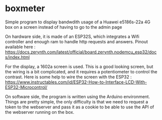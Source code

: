 # boxmeter
Simple program to display bandwdith usage of a Huawei e5186s-22a 4G box on a screen instead of having to go to the admin page

On hardware side, it is made of an ESP32S, which integrates a Wifi controller and enough ram to handle http requests and answers. Pinout available here :
https://docs.zerynth.com/latest/official/board.zerynth.nodemcu_esp32/docs/index.html

For the display, a 1602a screen is used. This is a good looking screen, but the wiring is a bit complicated, and it requires a potentiometer to control the contrast. Here is some help to wire the screen with the ESP32 :
https://www.instructables.com/id/ESP32-How-to-Interface-LCD-With-ESP32-Microcontrol/

On software side, the program is written using the Arduino environment. Things are pretty simple, the only difficulty is that we need to request a token to the webserver and pass it as a cookie to be able to use the API of the webserver running on the box.
